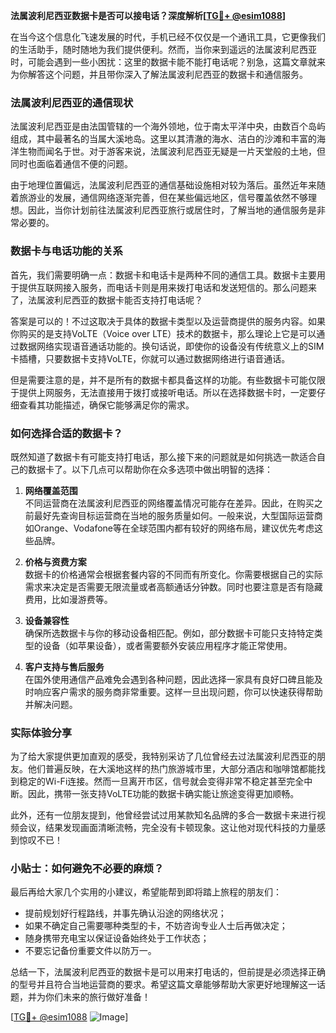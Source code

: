 **法属波利尼西亚数据卡是否可以接电话？深度解析[[TG💪+ @esim1088](https://t.me/s/esim1088)]**

在当今这个信息化飞速发展的时代，手机已经不仅仅是一个通讯工具，它更像我们的生活助手，随时随地为我们提供便利。然而，当你来到遥远的法属波利尼西亚时，可能会遇到一些小困扰：这里的数据卡能不能打电话呢？别急，这篇文章就来为你解答这个问题，并且带你深入了解法属波利尼西亚的数据卡和通信服务。

### 法属波利尼西亚的通信现状

法属波利尼西亚是由法国管辖的一个海外领地，位于南太平洋中央，由数百个岛屿组成，其中最著名的当属大溪地岛。这里以其清澈的海水、洁白的沙滩和丰富的海洋生物而闻名于世。对于游客来说，法属波利尼西亚无疑是一片天堂般的土地，但同时也面临着通信不便的问题。

由于地理位置偏远，法属波利尼西亚的通信基础设施相对较为落后。虽然近年来随着旅游业的发展，通信网络逐渐完善，但在某些偏远地区，信号覆盖依然不够理想。因此，当你计划前往法属波利尼西亚旅行或居住时，了解当地的通信服务是非常必要的。

### 数据卡与电话功能的关系

首先，我们需要明确一点：数据卡和电话卡是两种不同的通信工具。数据卡主要用于提供互联网接入服务，而电话卡则是用来拨打电话和发送短信的。那么问题来了，法属波利尼西亚的数据卡能否支持打电话呢？

答案是可以的！不过这取决于具体的数据卡类型以及运营商提供的服务内容。如果你购买的是支持VoLTE（Voice over LTE）技术的数据卡，那么理论上它是可以通过数据网络实现语音通话功能的。换句话说，即使你的设备没有传统意义上的SIM卡插槽，只要数据卡支持VoLTE，你就可以通过数据网络进行语音通话。

但是需要注意的是，并不是所有的数据卡都具备这样的功能。有些数据卡可能仅限于提供上网服务，无法直接用于拨打或接听电话。所以在选择数据卡时，一定要仔细查看其功能描述，确保它能够满足你的需求。

### 如何选择合适的数据卡？

既然知道了数据卡有可能支持打电话，那么接下来的问题就是如何挑选一款适合自己的数据卡了。以下几点可以帮助你在众多选项中做出明智的选择：

1. **网络覆盖范围**  
   不同运营商在法属波利尼西亚的网络覆盖情况可能存在差异。因此，在购买之前最好先查询目标运营商在当地的服务质量如何。一般来说，大型国际运营商如Orange、Vodafone等在全球范围内都有较好的网络布局，建议优先考虑这些品牌。

2. **价格与资费方案**  
   数据卡的价格通常会根据套餐内容的不同而有所变化。你需要根据自己的实际需求来决定是否需要无限流量或者高额通话分钟数。同时也要注意是否有隐藏费用，比如漫游费等。

3. **设备兼容性**  
   确保所选数据卡与你的移动设备相匹配。例如，部分数据卡可能只支持特定类型的设备（如苹果设备），或者需要额外安装应用程序才能正常使用。

4. **客户支持与售后服务**  
   在国外使用通信产品难免会遇到各种问题，因此选择一家具有良好口碑且能及时响应客户需求的服务商非常重要。这样一旦出现问题，你可以快速获得帮助并解决问题。

### 实际体验分享

为了给大家提供更加直观的感受，我特别采访了几位曾经去过法属波利尼西亚的朋友。他们普遍反映，在大溪地这样的热门旅游城市里，大部分酒店和咖啡馆都能找到稳定的Wi-Fi连接。然而一旦离开市区，信号就会变得非常不稳定甚至完全中断。因此，携带一张支持VoLTE功能的数据卡确实能让旅途变得更加顺畅。

此外，还有一位朋友提到，他曾经尝试过用某款知名品牌的多合一数据卡来进行视频会议，结果发现画面清晰流畅，完全没有卡顿现象。这让他对现代科技的力量感到惊叹不已！

### 小贴士：如何避免不必要的麻烦？

最后再给大家几个实用的小建议，希望能帮到即将踏上旅程的朋友们：

- 提前规划好行程路线，并事先确认沿途的网络状况；
- 如果不确定自己需要哪种类型的卡，不妨咨询专业人士后再做决定；
- 随身携带充电宝以保证设备始终处于工作状态；
- 不要忘记备份重要文件以防万一。

总结一下，法属波利尼西亚的数据卡是可以用来打电话的，但前提是必须选择正确的型号并且符合当地运营商的要求。希望这篇文章能够帮助大家更好地理解这一话题，并为你们未来的旅行做好准备！

[[TG💪+ @esim1088](https://t.me/s/esim1088) ![Image](https://i.postimg.cc/4NQfJmqS/Snipaste-2025-05-13-00-14-12.png)]